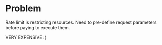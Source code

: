 # Problem

Rate limit is restricting resources. Need to pre-define request parameters before paying to execute them.

VERY EXPENSIVE :(
